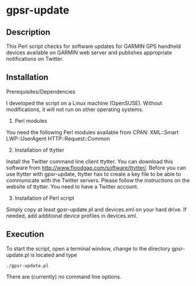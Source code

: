 gpsr-update
===========

Description
-----------

This Perl script checks for software updates for GARMIN GPS handheld devices
available on GARMIN web server and publishes appropriate notifications on
Twitter.

Installation
------------

Prerequisites/Dependencies

I developed the script on a Linux machine (OpenSUSE). Without modifications,
it will not run on other operating systems.

1. Perl modules

You need the following Perl modules available from CPAN:
 XML::Smart
 LWP::UserAgent
 HTTP::Request::Common

2. Installation of ttytter

Install the Twitter command line client ttytter. You can download this
software from http://www.floodgap.com/software/ttytter/. Before you can use
ttytter with gpsr-update, ttytter has to create a key file to be able to
communicate with the Twitter servers. Please follow the instructions on the
website of ttytter. You need to have a Twitter account.

3. Installation of Perl script

Simply copy at least gpsr-update.pl and devices.xml on your hard drive. If
needed, add additional device profiles in devices.xml.

Execution
---------

To start the script, open a terminal window, change to the directory
gpsr-update.pl is located and type

`./gpsr-update.pl`

There are (currently) no command line options.

